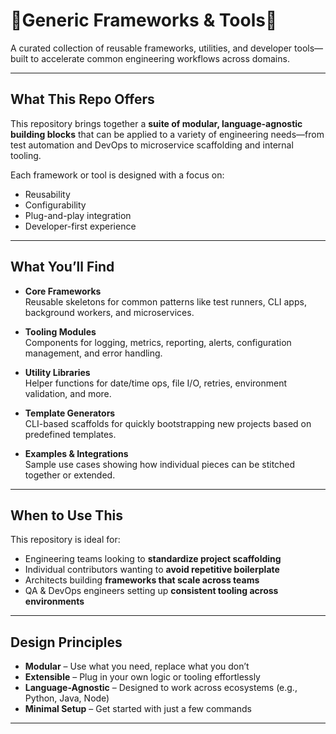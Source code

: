 #  🚀Generic Frameworks & Tools🚀

A curated collection of reusable frameworks, utilities, and developer tools—built to accelerate common engineering workflows across domains.

---

##  What This Repo Offers

This repository brings together a **suite of modular, language-agnostic building blocks** that can be applied to a variety of engineering needs—from test automation and DevOps to microservice scaffolding and internal tooling.

Each framework or tool is designed with a focus on:

-  Reusability
-  Configurability
-  Plug-and-play integration
-  Developer-first experience

---

##  What You’ll Find

- **Core Frameworks**  
  Reusable skeletons for common patterns like test runners, CLI apps, background workers, and microservices.

- **Tooling Modules**  
  Components for logging, metrics, reporting, alerts, configuration management, and error handling.

- **Utility Libraries**  
  Helper functions for date/time ops, file I/O, retries, environment validation, and more.

- **Template Generators**  
  CLI-based scaffolds for quickly bootstrapping new projects based on predefined templates.

- **Examples & Integrations**  
  Sample use cases showing how individual pieces can be stitched together or extended.

---

##  When to Use This

This repository is ideal for:

- Engineering teams looking to **standardize project scaffolding**
- Individual contributors wanting to **avoid repetitive boilerplate**
- Architects building **frameworks that scale across teams**
- QA & DevOps engineers setting up **consistent tooling across environments**

---

##  Design Principles

- **Modular** – Use what you need, replace what you don’t  
- **Extensible** – Plug in your own logic or tooling effortlessly  
- **Language-Agnostic** – Designed to work across ecosystems (e.g., Python, Java, Node)  
- **Minimal Setup** – Get started with just a few commands  

---

